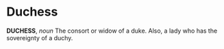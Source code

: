 # Duchess

**DUCHESS**, _noun_ The consort or widow of a duke. Also, a lady who has the sovereignty of a duchy.